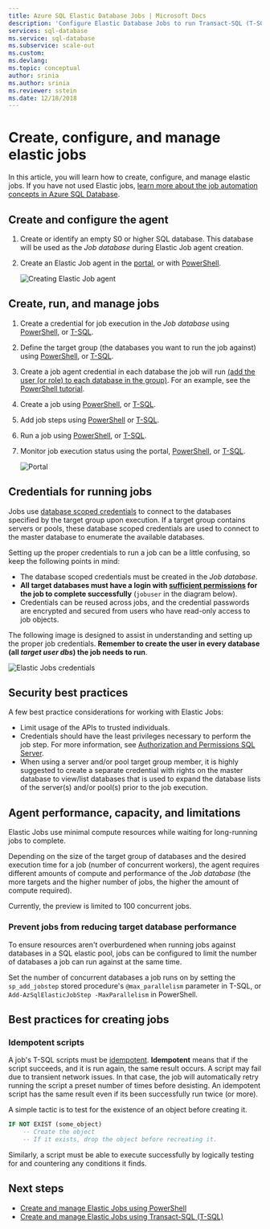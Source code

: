 ```yaml
---
title: Azure SQL Elastic Database Jobs | Microsoft Docs
description: 'Configure Elastic Database Jobs to run Transact-SQL (T-SQL) scripts across a set of one or more Azure SQL databases'
services: sql-database
ms.service: sql-database
ms.subservice: scale-out
ms.custom: 
ms.devlang: 
ms.topic: conceptual
author: srinia
ms.author: srinia
ms.reviewer: sstein
ms.date: 12/18/2018
---
```

# Create, configure, and manage elastic jobs

In this article, you will learn how to create, configure, and manage elastic jobs. If you have not used Elastic jobs, [learn more about the job automation concepts in Azure SQL Database](sql-database-job-automation-overview.md).

## Create and configure the agent

1. Create or identify an empty S0 or higher SQL database. This database will be used as the *Job database* during Elastic Job agent creation.
2. Create an Elastic Job agent in the [portal](https://portal.azure.com/#create/Microsoft.SQLElasticJobAgent), or with [PowerShell](elastic-jobs-powershell.md#create-the-elastic-job-agent).

   ![Creating Elastic Job agent](media/elastic-jobs-overview/create-elastic-job-agent.png)

## Create, run, and manage jobs

1. Create a credential for job execution in the *Job database* using [PowerShell](elastic-jobs-powershell.md#create-job-credentials-so-that-jobs-can-execute-scripts-on-its-targets), or [T-SQL](elastic-jobs-tsql.md#create-a-credential-for-job-execution).
2. Define the target group (the databases you want to run the job against) using [PowerShell](elastic-jobs-powershell.md#define-the-target-databases-you-want-to-run-the-job-against), or [T-SQL](elastic-jobs-tsql.md#create-a-target-group-servers).
3. Create a job agent credential in each database the job will run [(add the user (or role) to each database in the group)](sql-database-control-access.md). For an example, see the [PowerShell tutorial](elastic-jobs-powershell.md#create-job-credentials-so-that-jobs-can-execute-scripts-on-its-targets).
4. Create a job using [PowerShell](elastic-jobs-powershell.md#create-a-job), or [T-SQL](elastic-jobs-tsql.md#deploy-new-schema-to-many-databases).
5. Add job steps using [PowerShell](elastic-jobs-powershell.md#create-a-job-step) or [T-SQL](elastic-jobs-tsql.md#deploy-new-schema-to-many-databases).
6. Run a job using [PowerShell](elastic-jobs-powershell.md#run-the-job), or [T-SQL](elastic-jobs-tsql.md#begin-ad-hoc-execution-of-a-job).
7. Monitor job execution status using the portal, [PowerShell](elastic-jobs-powershell.md#monitor-status-of-job-executions), or [T-SQL](elastic-jobs-tsql.md#monitor-job-execution-status).

   ![Portal](media/elastic-jobs-overview/elastic-job-executions-overview.png)

## Credentials for running jobs

Jobs use [database scoped credentials](/sql/t-sql/statements/create-database-scoped-credential-transact-sql) to connect to the databases specified by the target group upon execution. If a target group contains servers or pools, these database scoped credentials are used to connect to the master database to enumerate the available databases.

Setting up the proper credentials to run a job can be a little confusing, so keep the following points in mind:

- The database scoped credentials must be created in the *Job database*.
- **All target databases must have a login with [sufficient permissions](https://docs.microsoft.com/sql/relational-databases/security/permissions-database-engine) for the job to complete successfully** (`jobuser` in the diagram below).
- Credentials can be reused across jobs, and the credential passwords are encrypted and secured from users who have read-only access to job objects.

The following image is designed to assist in understanding and setting up the proper job credentials. **Remember to create the user in every database (all *target user dbs*) the job needs to run**.

![Elastic Jobs credentials](media/elastic-jobs-overview/job-credentials.png)

## Security best practices

A few best practice considerations for working with Elastic Jobs:

- Limit usage of the APIs to trusted individuals.
- Credentials should have the least privileges necessary to perform the job step. For more information, see [Authorization and Permissions SQL Server](https://docs.microsoft.com/dotnet/framework/data/adonet/sql/authorization-and-permissions-in-sql-server).
- When using a server and/or pool target group member, it is highly suggested to create a separate credential with rights on the master database to view/list databases that is used to expand the database lists of the server(s) and/or pool(s) prior to the job execution.

## Agent performance, capacity, and limitations

Elastic Jobs use minimal compute resources while waiting for long-running jobs to complete.

Depending on the size of the target group of databases and the desired execution time for a job (number of concurrent workers), the agent requires different amounts of compute and performance of the *Job database* (the more targets and the higher number of jobs, the higher the amount of compute required).

Currently, the preview is limited to 100 concurrent jobs.

### Prevent jobs from reducing target database performance

To ensure resources aren't overburdened when running jobs against databases in a SQL elastic pool, jobs can be configured to limit the number of databases a job can run against at the same time.

Set the number of concurrent databases a job runs on by setting the `sp_add_jobstep` stored procedure's `@max_parallelism` parameter in T-SQL, or `Add-AzSqlElasticJobStep -MaxParallelism` in PowerShell.

## Best practices for creating jobs

### Idempotent scripts
A job's T-SQL scripts must be [idempotent](https://en.wikipedia.org/wiki/Idempotence). **Idempotent** means that if the script succeeds, and it is run again, the same result occurs. A script may fail due to transient network issues. In that case, the job will automatically retry running the script a preset number of times before desisting. An idempotent script has the same result even if its been successfully run twice (or more).

A simple tactic is to test for the existence of an object before creating it.


```sql
IF NOT EXIST (some_object)
    -- Create the object
    -- If it exists, drop the object before recreating it.
```

Similarly, a script must be able to execute successfully by logically testing for and countering any conditions it finds.



## Next steps

- [Create and manage Elastic Jobs using PowerShell](elastic-jobs-powershell.md)
- [Create and manage Elastic Jobs using Transact-SQL (T-SQL)](elastic-jobs-tsql.md)

